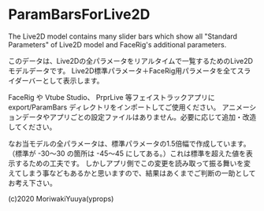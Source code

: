# ParamBarsForLive2D
The Live2D model contains many slider bars which show all "Standard Parameters" of Live2D model and FaceRig's additional parameters. 

このデータは、Live2Dの全パラメータをリアルタイムで一覧するためのLive2Dモデルデータです。
Live2D標準パラメータ＋FaceRig用パラメータを全てスライダーバーとして表示します。

FaceRig や Vtube Studio、 PrprLive 等フェイストラックアプリに export/ParamBars ディレクトリをインポートしてご使用ください。
アニメーションデータやアプリごとの設定ファイルはありません。必要に応じて追加・改造してください。

なお当モデルの全パラメータは、標準パラメータの1.5倍幅で作成しています。（標準が -30～30 の箇所は -45～45 にしてある。）これは標準を超えた値を表示するための工夫です。
しかしアプリ側でこの変更を読み取って振る舞いを変えてしまう事などもあるかと思いますので、結果はあくまでご判断の一助としてお考え下さい。

(c)2020 MoriwakiYuuya(yprops)
